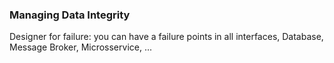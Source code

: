 ### Managing Data Integrity

Designer for failure: you can have a failure points in all interfaces, Database, Message Broker, Microsservice, ...

